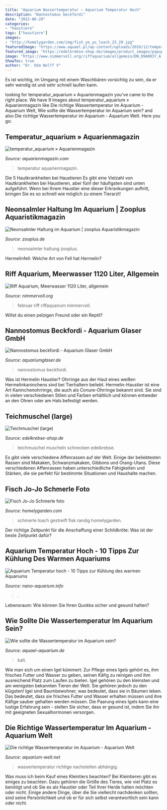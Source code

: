 ```yaml
---
title: "Aquarium Wassertemperatur ~ Aquarium Temperatur Hoch"
description: "Nannostomus beckfordi"
date: "2022-06-29"
categories:
- "haustiere"
tags: ["haustiere"]
images:
- "http://homelygarden.com/img/fish_yo_yo_loach_23_29.jpg"
featuredImage: "https://www.aquael.pl/wp-content/uploads/2019/12/temperatura_wody_w_akwarium_2_457.jpg"
featured_image: "https://edelkrebse-shop.de/images/product_images/popup_images/Teichmuschel.groß.JPG"
image: "https://www.nimmervoll.org/riffaquarium/allgemein/DN_D9A0837_A.jpg"
ShowToc: true
author: "Dr. Oda Wolff V"
---
```



Es ist wichtig, im Umgang mit einem Waschbären vorsichtig zu sein, da er sehr wendig ist und sehr schnell laufen kann.

	

		
looking for temperatur_aquarium » Aquarienmagazin you've came to the right place. We have 9 Images about temperatur_aquarium » Aquarienmagazin like Die richtige Wassertemperatur im Aquarium - Aquarium Welt, Wie sollte die Wassertemperatur im Aquarium sein? and also Die richtige Wassertemperatur im Aquarium - Aquarium Welt. Here you go:
		
    
## Temperatur_aquarium » Aquarienmagazin

<img loading=lazy src="https://aquarienmagazin.com/wp-content/uploads/2021/02/temperatur_aquarium.jpg" onerror="this.onerror=null;this.src='https://tse1.mm.bing.net/th?id=OIP.yzweWnRQj51QCxV4E4-zfgHaFZ&amp;pid=15.1';" alt="temperatur_aquarium » Aquarienmagazin">

_Source: aquarienmagazin.com_

>temperatur aquarienmagazin. 

	

Die 5 Hautkrankheiten bei Haustieren
Es gibt eine Vielzahl von Hautkrankheiten bei Haustieren, aber fünf der häufigsten sind unten aufgeführt. Wenn bei Ihrem Haustier eine dieser Erkrankungen auftritt, bringen Sie es so schnell wie möglich zu einem Tierarzt!

    
## Neonsalmler Haltung Im Aquarium | Zooplus Aquaristikmagazin

<img loading=lazy src="https://www.zooplus.de/magazin/wp-content/uploads/2017/03/neonsalmler.jpg" onerror="this.onerror=null;this.src='https://tse4.mm.bing.net/th?id=OIP.W7p3EtbMPnLajMC8ePC89QHaFj&amp;pid=15.1';" alt="Neonsalmler Haltung im Aquarium | zooplus Aquaristikmagazin">

_Source: zooplus.de_

>neonsalmler haltung zooplus. 

	

Hermelinfell: Welche Art von Fell hat Hermelin?

    
## Riff Aquarium, Meerwasser 1120 Liter, Allgemein

<img loading=lazy src="https://www.nimmervoll.org/riffaquarium/allgemein/DN_D9A0837_A.jpg" onerror="this.onerror=null;this.src='https://tse1.mm.bing.net/th?id=OIP.DN00ZmHubPYJ01WZVF93JwHaCu&amp;pid=15.1';" alt="Riff Aquarium, Meerwasser 1120 Liter, allgemein">

_Source: nimmervoll.org_

>februar riff riffaquarium nimmervoll. 

	

Willst du einen pelzigen Freund oder ein Reptil?

    
## Nannostomus Beckfordi - Aquarium Glaser GmbH

<img loading=lazy src="https://www.aquariumglaser.de/wp-content/uploads/271513-nannostomus-beckfordi10.jpg" onerror="this.onerror=null;this.src='https://tse1.mm.bing.net/th?id=OIP.yIH4s-cwF-_oVNDnkrMJiQHaE8&amp;pid=15.1';" alt="Nannostomus beckfordi - Aquarium Glaser GmbH">

_Source: aquariumglaser.de_

>nannostomus beckfordi. 

	

Was ist Hermelin Haustier?
Ohrringe aus der Haut eines weißen Hermelinkaninchens sind bei Tierhaltern beliebt. Hermelin-Haustier ist eine Art Kaninchenohrringe, die auch als Conure-Ohrringe bekannt sind. Sie sind in vielen verschiedenen Stilen und Farben erhältlich und können entweder an den Ohren oder am Hals befestigt werden.

    
## Teichmuschel (large)

<img loading=lazy src="https://edelkrebse-shop.de/images/product_images/popup_images/Teichmuschel.groß.JPG" onerror="this.onerror=null;this.src='https://tse4.mm.bing.net/th?id=OIP.ZBRqS4v-CIPiGOkdZSOPngHaEh&amp;pid=15.1';" alt="Teichmuschel (large)">

_Source: edelkrebse-shop.de_

>teichmuschel muscheln schnecken edelkrebse. 

	

Es gibt viele verschiedene Affenrassen auf der Welt. Einige der beliebtesten Rassen sind Makaken, Schwanzmakaken, Gibbons und Orang-Utans. Diese verschiedenen Affenrassen haben unterschiedliche Fähigkeiten und Stärken, die sie perfekt für bestimmte Situationen und Haushalte machen.

    
## Fisch Jo-Jo Schmerle Foto

<img loading=lazy src="http://homelygarden.com/img/fish_yo_yo_loach_23_29.jpg" onerror="this.onerror=null;this.src='https://tse4.mm.bing.net/th?id=OIP.UVpYEGQLaC1zFXeB4tRamQAAAA&amp;pid=15.1';" alt="Fisch Jo-Jo Schmerle foto">

_Source: homelygarden.com_

>schmerle loach gestreift fisk randig homelygarden. 

	

Der richtige Zeitpunkt für die Anschaffung einer Schildkröte: Was ist der beste Zeitpunkt dafür?

    
## Aquarium Temperatur Hoch - 10 Tipps Zur Kühlung Des Warmen Aquariums

<img loading=lazy src="http://www.nano-aquarium.info/wp-content/uploads/2012/07/aquarium-zu-warm-620x320.jpg" onerror="this.onerror=null;this.src='https://tse2.mm.bing.net/th?id=OIP.JM7szHx7pOQLQCPjpAVREwHaD0&amp;pid=15.1';" alt="Aquarium Temperatur hoch - 10 Tipps zur Kühlung des warmen Aquariums">

_Source: nano-aquarium.info_

>. 

	

Lebensraum: Wie können Sie Ihren Quokka sicher und gesund halten?

    
## Wie Sollte Die Wassertemperatur Im Aquarium Sein?

<img loading=lazy src="https://www.aquael.pl/wp-content/uploads/2019/12/temperatura_wody_w_akwarium_2_457.jpg" onerror="this.onerror=null;this.src='https://tse4.mm.bing.net/th?id=OIP.OvRuFQPkUAMPn70mhpveYAHaE7&amp;pid=15.1';" alt="Wie sollte die Wassertemperatur im Aquarium sein?">

_Source: aquael-aquarium.de_

>kalt. 

	

Wie man sich um einen Igel kümmert: Zur Pflege eines Igels gehört es, ihm frisches Futter und Wasser zu geben, seinen Käfig zu reinigen und ihm ausreichend Platz zum Laufen zu bieten.
Igel gehören zu den kleinsten und am wenigsten bekannten Tieren der Welt. Sie gehören jedoch zu den klügsten! Igel sind Baumbewohner, was bedeutet, dass sie in Bäumen leben. Das bedeutet, dass sie frisches Futter und Wasser erhalten müssen und ihre Käfige sauber gehalten werden müssen. Die Paarung eines Igels kann eine lustige Erfahrung sein - stellen Sie sicher, dass er gesund ist, indem Sie ihn mit geeigneten Sexualhormonen versorgen.

    
## Die Richtige Wassertemperatur Im Aquarium - Aquarium Welt

<img loading=lazy src="https://www.aquarium-welt.net/wp-content/uploads/2019/05/thermometer-2906817_1280.jpg" onerror="this.onerror=null;this.src='https://tse2.mm.bing.net/th?id=OIP.rLSrNKOmqBLWgUDC1BlriwHaE7&amp;pid=15.1';" alt="Die richtige Wassertemperatur im Aquarium - Aquarium Welt">

_Source: aquarium-welt.net_

>wassertemperatur richtige nachstellen abhängig. 

	

Was muss ich beim Kauf eines Kleintiers beachten?
Bei Kleintieren gibt es einiges zu beachten. Dazu gehören die Größe des Tieres, wie viel Platz es benötigt und ob Sie es als Haustier oder Teil Ihrer Herde halten möchten oder nicht. Einige andere Dinge, über die Sie vielleicht nachdenken sollten, sind seine Persönlichkeit und ob er für sich selbst verantwortlich sein kann oder nicht.

